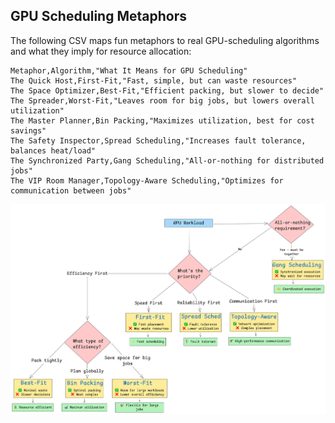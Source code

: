 ## GPU Scheduling Metaphors

The following CSV maps fun metaphors to real GPU-scheduling algorithms and what they imply for resource allocation:

```csv
Metaphor,Algorithm,"What It Means for GPU Scheduling"
The Quick Host,First-Fit,"Fast, simple, but can waste resources"
The Space Optimizer,Best-Fit,"Efficient packing, but slower to decide"
The Spreader,Worst-Fit,"Leaves room for big jobs, but lowers overall utilization"
The Master Planner,Bin Packing,"Maximizes utilization, best for cost savings"
The Safety Inspector,Spread Scheduling,"Increases fault tolerance, balances heat/load"
The Synchronized Party,Gang Scheduling,"All-or-nothing for distributed jobs"
The VIP Room Manager,Topology-Aware Scheduling,"Optimizes for communication between jobs"
```
![alt text](GPU_Scheduling.png)